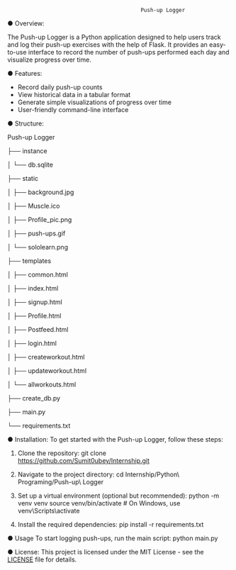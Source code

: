                                               Push-up Logger


● Overview:

The Push-up Logger is a Python application designed to help users track and log their push-up exercises with the help of Flask. 
It provides an easy-to-use interface to record the number of push-ups performed each day and visualize progress over time.


● Features:
  - Record daily push-up counts
  - View historical data in a tabular format
  - Generate simple visualizations of progress over time
  - User-friendly command-line interface


● Structure:

Push-up Logger

├── instance

│ └── db.sqlite

├── static

│ ├── background.jpg

│ ├── Muscle.ico

│ ├── Profile_pic.png

│ ├── push-ups.gif

│ └── sololearn.png

├── templates

│ ├── common.html

│ ├── index.html

│ ├── signup.html

│ ├── Profile.html

│ ├── Postfeed.html

│ ├── login.html

│ ├── createworkout.html

│ ├── updateworkout.html

│ └── allworkouts.html

├── create_db.py

├── main.py

└── requirements.txt


● Installation:
To get started with the Push-up Logger, follow these steps:
1. Clone the repository:
    git clone https://github.com/Sumit0ubey/Internship.git

2. Navigate to the project directory:
    cd Internship/Python\ Programing/Push-up\ Logger
   
4. Set up a virtual environment (optional but recommended):
    python -m venv venv
    source venv/bin/activate  # On Windows, use venv\Scripts\activate

5. Install the required dependencies:
    pip install -r requirements.txt

● Usage
To start logging push-ups, run the main script:
python main.py

● License:
This project is licensed under the MIT License - see the [LICENSE](LICENSE) file for details.
